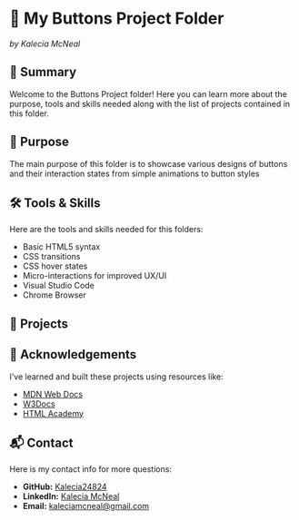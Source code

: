 # 🔘 My Buttons Project Folder 
<em>by Kalecia McNeal</em>

## 📖 Summary
Welcome to the Buttons Project folder! Here you can learn more about the purpose, tools and skills needed along with the list of projects contained in this folder. 

## 🎯 Purpose
The main purpose of this folder is to showcase various designs of buttons and their interaction states from simple animations to button styles 

## 🛠️ Tools & Skills
Here are the tools and skills needed for this folders: 
- Basic HTML5 syntax 
- CSS transitions 
- CSS hover states 
- Micro-interactions for improved UX/UI 
- Visual Studio Code 
- Chrome Browser 

## 📂 Projects

## 🙏 Acknowledgements
I’ve learned and built these projects using resources like:
- [MDN Web Docs](https://developer.mozilla.org/)
- [W3Docs](https://www.w3docs.com/)
- [HTML Academy](https://htmlacademy.org/)


## 📬 Contact
Here is my contact info for more questions:
- **GitHub:** [Kalecia24824](https://github.com/Kalecia24824)
- **LinkedIn:** [Kalecia McNeal](https://linkedin.com/in/kalecia-mcneal)
- **Email:** [kaleciamcneal@gmail.com](mailto:kaleciamcneal@gmail.com)